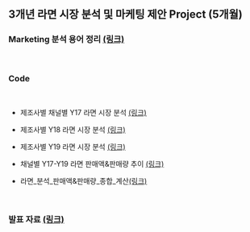 ## 3개년 라면 시장 분석 및 마케팅 제안 Project (5개월)

### Marketing 분석 용어 정리 [(링크)]()

<Br>

### Code

 <Br>
  
  - 제조사별 채널별 Y17 라면 시장 분석 [(링크)](https://github.com/seunghyunshin111/Marketing_project/blob/master/%EC%A0%9C%EC%A1%B0%EC%82%AC%EB%B3%84%20%EC%B1%84%EB%84%90%EB%B3%84%20Y17%20%EB%9D%BC%EB%A9%B4%20%EC%8B%9C%EC%9E%A5%20%EB%B6%84%EC%84%9D.ipynb)
  
  - 제조사별 Y18 라면 시장 분석 [(링크)](https://github.com/seunghyunshin111/Marketing_project/blob/master/%EC%A0%9C%EC%A1%B0%EC%82%AC%EB%B3%84%20Y18%20%EB%9D%BC%EB%A9%B4%20%EC%8B%9C%EC%9E%A5%20%EB%B6%84%EC%84%9D.ipynb)
  
  - 제조사별 Y19 라면 시장 분석 [(링크)](https://github.com/seunghyunshin111/Marketing_project/blob/master/%EC%A0%9C%EC%A1%B0%EC%82%AC%EB%B3%84%20Y19%20%EB%9D%BC%EB%A9%B4%20%EC%8B%9C%EC%9E%A5%20%EB%B6%84%EC%84%9D.ipynb)
  
  - 채널별 Y17-Y19 라면 판매액&판매량 추이 [(링크)](https://github.com/seunghyunshin111/Marketing_project/blob/master/%EC%B1%84%EB%84%90%EB%B3%84%20Y17-Y19%20%EB%9D%BC%EB%A9%B4%20%ED%8C%90%EB%A7%A4%EC%95%A1%26%ED%8C%90%EB%A7%A4%EB%9F%89%20%EC%B6%94%EC%9D%B4.ipynb)

- 라면_분석_판매액&판매량_종합_계산[(링크)](https://github.com/seunghyunshin111/Marketing_project/blob/master/%EB%9D%BC%EB%A9%B4_%EB%B6%84%EC%84%9D_%ED%8C%90%EB%A7%A4%EC%95%A1%26%ED%8C%90%EB%A7%A4%EB%9F%89_%EC%A2%85%ED%95%A9_%EA%B3%84%EC%82%B0.ipynb)


<br>

### 발표 자료 [(링크)](https://github.com/seunghyunshin111/Marketing_project/blob/master/%EC%A0%84%EC%B2%B4%20%EB%9D%BC%EB%A9%B4%20%EC%8B%9C%EC%9E%A5%20%EB%8D%B0%EC%9D%B4%ED%84%B0%20%EB%B6%84%EC%84%9D%20Final_%EB%B0%9C%ED%91%9C%20%EC%9E%90%EB%A3%8C.pptx)

